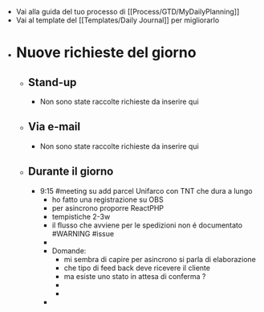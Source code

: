 - Vai alla guida del tuo processo di [[Process/GTD/MyDailyPlanning]]
- Vai al template del [[Templates/Daily Journal]] per migliorarlo
- # Nuove richieste del giorno
	- ## Stand-up
		- Non sono state raccolte richieste da inserire qui
	- ## Via e-mail
		- Non sono state raccolte richieste da inserire qui
	- ## Durante il giorno
		- 9:15 #meeting su add parcel Unifarco con TNT che dura a lungo
			- ho fatto una registrazione su OBS
			- per asincrono proporre ReactPHP
			- tempistiche 2-3w
			- il flusso che avviene per le spedizioni  non é documentato #WARNING #issue
			-
			- Domande:
				- mi sembra di capire per asincrono si parla di elaborazione
				- che tipo di feed back deve ricevere il cliente
				- ma esiste uno stato in attesa di conferma ?
				-
				-
			-